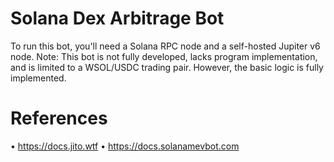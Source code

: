 # Solana Dex Arbitrage Bot
To run this bot, you'll need a Solana RPC node and a self-hosted Jupiter v6 node.
Note: This bot is not fully developed, lacks program implementation, and is limited to a WSOL/USDC trading pair. However, the basic logic is fully implemented.
# References   
• https://docs.jito.wtf
• https://docs.solanamevbot.com

